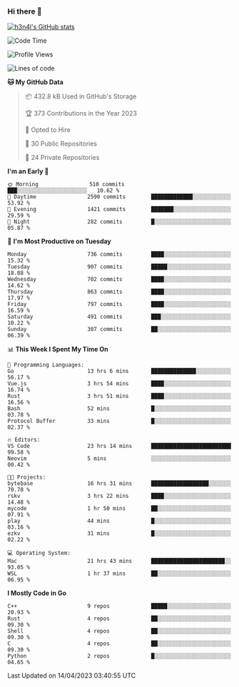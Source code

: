 ### Hi there 👋

[![h3n4l's GitHub stats](https://github-readme-stats.vercel.app/api?username=h3n4l&count_private=true&show_icons=true&theme=radical)](https://github.com/h3n4l/github-readme-stats)

<!--START_SECTION:waka-->
![Code Time](http://img.shields.io/badge/Code%20Time-1%2C130%20hrs%2026%20mins-blue)

![Profile Views](http://img.shields.io/badge/Profile%20Views-1-blue)

![Lines of code](https://img.shields.io/badge/From%20Hello%20World%20I%27ve%20Written-2.7%20million%20lines%20of%20code-blue)

**🐱 My GitHub Data** 

> 📦 432.8 kB Used in GitHub's Storage 
 > 
> 🏆 373 Contributions in the Year 2023
 > 
> 💼 Opted to Hire
 > 
> 📜 30 Public Repositories 
 > 
> 🔑 24 Private Repositories 
 > 
**I'm an Early 🐤** 

```text
🌞 Morning                510 commits         ███░░░░░░░░░░░░░░░░░░░░░░   10.62 % 
🌆 Daytime                2590 commits        █████████████░░░░░░░░░░░░   53.92 % 
🌃 Evening                1421 commits        ███████░░░░░░░░░░░░░░░░░░   29.59 % 
🌙 Night                  282 commits         █░░░░░░░░░░░░░░░░░░░░░░░░   05.87 % 
```
📅 **I'm Most Productive on Tuesday** 

```text
Monday                   736 commits         ████░░░░░░░░░░░░░░░░░░░░░   15.32 % 
Tuesday                  907 commits         █████░░░░░░░░░░░░░░░░░░░░   18.88 % 
Wednesday                702 commits         ████░░░░░░░░░░░░░░░░░░░░░   14.62 % 
Thursday                 863 commits         ████░░░░░░░░░░░░░░░░░░░░░   17.97 % 
Friday                   797 commits         ████░░░░░░░░░░░░░░░░░░░░░   16.59 % 
Saturday                 491 commits         ███░░░░░░░░░░░░░░░░░░░░░░   10.22 % 
Sunday                   307 commits         ██░░░░░░░░░░░░░░░░░░░░░░░   06.39 % 
```


📊 **This Week I Spent My Time On** 

```text
💬 Programming Languages: 
Go                       13 hrs 6 mins       ██████████████░░░░░░░░░░░   56.17 % 
Vue.js                   3 hrs 54 mins       ████░░░░░░░░░░░░░░░░░░░░░   16.74 % 
Rust                     3 hrs 51 mins       ████░░░░░░░░░░░░░░░░░░░░░   16.56 % 
Bash                     52 mins             █░░░░░░░░░░░░░░░░░░░░░░░░   03.78 % 
Protocol Buffer          33 mins             █░░░░░░░░░░░░░░░░░░░░░░░░   02.37 % 

🔥 Editors: 
VS Code                  23 hrs 14 mins      █████████████████████████   99.58 % 
Neovim                   5 mins              ░░░░░░░░░░░░░░░░░░░░░░░░░   00.42 % 

🐱‍💻 Projects: 
bytebase                 16 hrs 31 mins      ██████████████████░░░░░░░   70.78 % 
rskv                     3 hrs 22 mins       ████░░░░░░░░░░░░░░░░░░░░░   14.48 % 
mycode                   1 hr 50 mins        ██░░░░░░░░░░░░░░░░░░░░░░░   07.91 % 
play                     44 mins             █░░░░░░░░░░░░░░░░░░░░░░░░   03.16 % 
ezkv                     31 mins             █░░░░░░░░░░░░░░░░░░░░░░░░   02.22 % 

💻 Operating System: 
Mac                      21 hrs 43 mins      ███████████████████████░░   93.05 % 
WSL                      1 hr 37 mins        ██░░░░░░░░░░░░░░░░░░░░░░░   06.95 % 
```

**I Mostly Code in Go** 

```text
C++                      9 repos             █████░░░░░░░░░░░░░░░░░░░░   20.93 % 
Rust                     4 repos             ██░░░░░░░░░░░░░░░░░░░░░░░   09.30 % 
Shell                    4 repos             ██░░░░░░░░░░░░░░░░░░░░░░░   09.30 % 
C                        4 repos             ██░░░░░░░░░░░░░░░░░░░░░░░   09.30 % 
Python                   2 repos             █░░░░░░░░░░░░░░░░░░░░░░░░   04.65 % 
```




 Last Updated on 14/04/2023 03:40:55 UTC
<!--END_SECTION:waka-->

